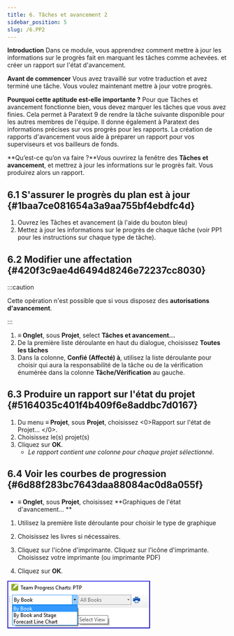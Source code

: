 ```yaml
---
title: 6. Tâches et avancement 2
sidebar_position: 5
slug: /6.PP2
---
```




**Introduction** Dans ce module, vous apprendrez comment mettre à jour les informations sur le progrès fait en marquant les tâches comme achevées. et créer un rapport sur l'état d'avancement.


**Avant de commencer**  Vous avez travaillé sur votre traduction et avez terminé une tâche. Vous voulez maintenant mettre à jour votre progrès.


**Pourquoi cette aptitude est-elle importante ?** Pour que Tâches et avancement fonctionne bien, vous devez marquer les tâches que vous avez finies. Cela permet à Paratext 9 de rendre la tâche suivante disponible pour les autres membres de l'équipe. Il donne également à Paratext des informations précises sur vos progrès pour les rapports. La création de rapports d'avancement vous aide à préparer un rapport pour vos superviseurs et vos bailleurs de fonds.


**Qu’est-ce qu’on va faire ?**Vous ouvrirez la fenêtre des **Tâches et avancement**, et mettrez à jour les informations sur le progrès fait. Vous produirez alors un rapport.


## 6.1 S'assurer le progrès du plan est à jour {#1baa7ce081654a3a9aa755bf4ebdfc4d}

1. Ouvrez les Tâches et avancement (à l'aide du bouton bleu)
1. Mettez à jour les informations sur le progrès de chaque tâche (voir PP1 pour les instructions sur chaque type de tâche).

## 6.2 Modifier une affectation {#420f3c9ae4d6494d8246e72237cc8030}


:::caution

Cette opération n'est possible que si vous disposez des **autorisations d'avancement**.

:::



1. **≡ Onglet**, sous **Projet**, select **Tâches et avancement…**
1. De la première liste déroulante en haut du dialogue, choisissez **Toutes les tâches**
1. Dans la colonne, **Confié (Affecté) à**, utilisez la liste déroulante pour choisir qui aura la responsabilité de la tâche ou de la vérification énumérée dans la colonne **Tâche/Vérification** au gauche.

## 6.3 Produire un rapport sur l'état du projet {#5164035c401f4b409f6e8addbc7d0167}

1. Du menu **≡ Projet**, sous **Projet**, choisissez <0>Rapport sur l'état de Projet… </0>.
1. Choisissez le(s) projet(s)
1. Cliquez sur **OK**.
    - _Le rapport contient une colonne pour chaque projet sélectionné._

## **6.4 Voir les courbes de progression** {#6d88f283bc7643daa88084ac0d8a055f}

- **≡ Onglet**, sous **Projet**, choisissez **Graphiques de l'état d'avancement… **

<div class='notion-row'>
<div class='notion-column' style={{width: 'calc((100% - (min(32px, 4vw) * 1)) * 0.5)'}}>

1. Utilisez la première liste déroulante pour choisir le type de graphique

1. Choisissez les livres si nécessaires.

1. Cliquez sur l'icône d'imprimante. Cliquez sur l'icône d'imprimante. Choisissez votre imprimante (ou imprimante PDF)

1. Cliquez sur **OK**.

</div><div className='notion-spacer'></div>

<div class='notion-column' style={{width: 'calc((100% - (min(32px, 4vw) * 1)) * 0.5)'}}>

![](./1163930921.png)

</div><div className='notion-spacer'></div>
</div>

